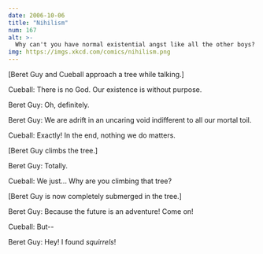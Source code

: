 ```yaml
---
date: 2006-10-06
title: "Nihilism"
num: 167
alt: >-
  Why can't you have normal existential angst like all the other boys?
img: https://imgs.xkcd.com/comics/nihilism.png
---
```

[Beret Guy and Cueball approach a tree while talking.]

Cueball: There is no God. Our existence is without purpose.

Beret Guy: Oh, definitely.

Beret Guy: We are adrift in an uncaring void indifferent to all our mortal toil.

Cueball: Exactly! In the end, nothing we do matters.

[Beret Guy climbs the tree.]

Beret Guy: Totally.

Cueball: We just... Why are you climbing that tree?

[Beret Guy is now completely submerged in the tree.]

Beret Guy: Because the future is an adventure! Come on!

Cueball: But--

Beret Guy: Hey! I found *squirrels*!